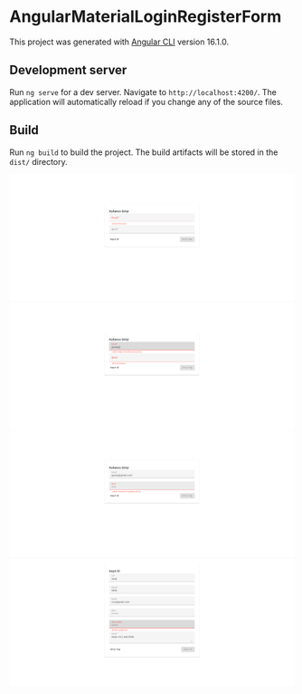# AngularMaterialLoginRegisterForm

This project was generated with [Angular CLI](https://github.com/angular/angular-cli) version 16.1.0.

## Development server

Run `ng serve` for a dev server. Navigate to `http://localhost:4200/`. The application will automatically reload if you change any of the source files.

## Build

Run `ng build` to build the project. The build artifacts will be stored in the `dist/` directory.

![](https://github.com/guneykilicel/angular-material-login-register-form/blob/main/src/assets/gitI/LR1.png)
![](https://github.com/guneykilicel/angular-material-login-register-form/blob/main/src/assets/gitI/LR2.png)
![](https://github.com/guneykilicel/angular-material-login-register-form/blob/main/src/assets/gitI/LR3.png)
![](https://github.com/guneykilicel/angular-material-login-register-form/blob/main/src/assets/gitI/LR4.png)
